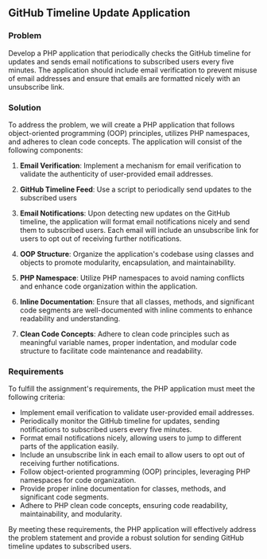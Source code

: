 ## GitHub Timeline Update Application

### Problem

Develop a PHP application that periodically checks the GitHub timeline for updates and sends email notifications to subscribed users every five minutes. The application should include email verification to prevent misuse of email addresses and ensure that emails are formatted nicely with an unsubscribe link.

### Solution

To address the problem, we will create a PHP application that follows object-oriented programming (OOP) principles, utilizes PHP namespaces, and adheres to clean code concepts. The application will consist of the following components:

1. **Email Verification**: Implement a mechanism for email verification to validate the authenticity of user-provided email addresses.

2. **GitHub Timeline Feed**: Use a script to periodically send updates to the subscribed users 

3. **Email Notifications**: Upon detecting new updates on the GitHub timeline, the application will format email notifications nicely and send them to subscribed users. Each email will include an unsubscribe link for users to opt out of receiving further notifications.

4. **OOP Structure**: Organize the application's codebase using classes and objects to promote modularity, encapsulation, and maintainability.

5. **PHP Namespace**: Utilize PHP namespaces to avoid naming conflicts and enhance code organization within the application.

6. **Inline Documentation**: Ensure that all classes, methods, and significant code segments are well-documented with inline comments to enhance readability and understanding.

7. **Clean Code Concepts**: Adhere to clean code principles such as meaningful variable names, proper indentation, and modular code structure to facilitate code maintenance and readability.

### Requirements

To fulfill the assignment's requirements, the PHP application must meet the following criteria:

- Implement email verification to validate user-provided email addresses.
- Periodically monitor the GitHub timeline for updates, sending notifications to subscribed users every five minutes.
- Format email notifications nicely, allowing users to jump to different parts of the application easily.
- Include an unsubscribe link in each email to allow users to opt out of receiving further notifications.
- Follow object-oriented programming (OOP) principles, leveraging PHP namespaces for code organization.
- Provide proper inline documentation for classes, methods, and significant code segments.
- Adhere to PHP clean code concepts, ensuring code readability, maintainability, and modularity.

By meeting these requirements, the PHP application will effectively address the problem statement and provide a robust solution for sending GitHub timeline updates to subscribed users.